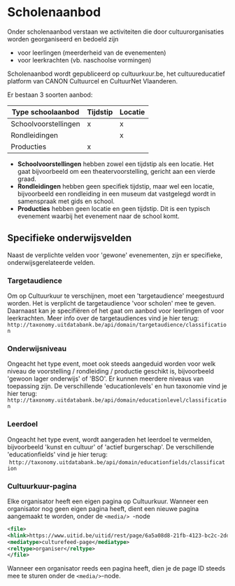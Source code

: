 ---
---

# Scholenaanbod

Onder scholenaanbod verstaan we activiteiten die door cultuurorganisaties worden georganiseerd en bedoeld zijn
- voor leerlingen (meerderheid van de evenementen)
- voor leerkrachten (vb. naschoolse vormingen)

Scholenaanbod wordt gepubliceerd op cultuurkuur.be, het cultuureducatief platform van CANON Cultuurcel en CultuurNet Vlaanderen. 

Er bestaan 3 soorten aanbod:

| Type schoolaanbod | Tijdstip | Locatie | 
| -- | -- | -- |
| Schoolvoorstellingen | x | x | 
| Rondleidingen |  | x | 
| Producties  | x |  | 

- **Schoolvoorstellingen** hebben zowel een tijdstip als een locatie. Het gaat bijvoorbeeld om een theatervoorstelling, gericht aan een vierde graad.
- **Rondleidingen** hebben geen specifiek tijdstip, maar wel een locatie, bijvoorbeeld een rondleiding in een museum dat vastgelegd wordt in samenspraak met gids en school.
- **Producties** hebben geen locatie en geen tijdstip. Dit is een typisch evenement waarbij het evenement naar de school komt. 

## Specifieke onderwijsvelden

Naast de verplichte velden voor 'gewone' evenementen, zijn er specifieke, onderwijsgerelateerde velden.

### Targetaudience

Om op Cultuurkuur te verschijnen, moet een 'targetaudience' meegestuurd worden. Het is verplicht de targetaudience 'voor scholen' mee te geven. Daarnaast kan je specifiëren of het gaat om aanbod voor leerlingen of voor leerkrachten.
Meer info over de targetaudiences vind je hier terug: ```http://taxonomy.uitdatabank.be/api/domain/targetaudience/classification```

### Onderwijsniveau

Ongeacht het type event, moet ook steeds aangeduid worden voor welk niveau de voorstelling / rondleiding / productie geschikt is, bijvoorbeeld 'gewoon lager onderwijs' of 'BSO'. Er kunnen meerdere niveaus van toepassing zijn. 
De verschillende 'educationlevels' en hun taxonomie vind je hier terug: ```http://taxonomy.uitdatabank.be/api/domain/educationlevel/classification```

### Leerdoel

Ongeacht het type event, wordt aangeraden het leerdoel te vermelden, bijvoorbeeld 'kunst en cultuur' of 'actief burgerschap'.
De verschillende 'educationfields' vind je hier terug:  ```http://taxonomy.uitdatabank.be/api/domain/educationfields/classification```

### Cultuurkuur-pagina

Elke organisator heeft een eigen pagina op Cultuurkuur. 
Wanneer een organisator nog geen eigen pagina heeft, dient een nieuwe pagina aangemaakt te worden, onder de ```<media/> ```-node

~~~ xml
<file>
<hlink>https://www.uitid.be/uitid/rest/page/6a5a08d8-21fb-4123-bc2c-2dd39f16fb6d</hlink>
<mediatype>culturefeed-page</mediatype>
<reltype>organiser</reltype>
</file>
~~~

Wanneer een organisator reeds een pagina heeft, dien je de page ID steeds mee te sturen onder de ```<media/>```-node.

